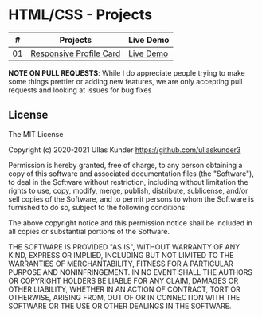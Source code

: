 # HTML/CSS - Projects

|  #  | Projects                                                                                    | Live Demo                                                                         |
| :-: | ------------------------------------------------------------------------------------------- | --------------------------------------------------------------------------------- |
| 01  | [Responsive Profile Card](https://github.com/ullaskunder3/mastering-html-css/tree/main/Project/card)  | [Live Demo](https://github.com/ullaskunder3/mastering-html-css/tree/main/Project/card/)

**NOTE ON PULL REQUESTS**: While I do appreciate people trying to make some things prettier or adding new features, we are only accepting pull requests and looking at issues for bug fixes

## License

The MIT License

Copyright (c) 2020-2021 Ullas Kunder https://github.com/ullaskunder3

Permission is hereby granted, free of charge, to any person obtaining a copy
of this software and associated documentation files (the "Software"), to deal
in the Software without restriction, including without limitation the rights
to use, copy, modify, merge, publish, distribute, sublicense, and/or sell
copies of the Software, and to permit persons to whom the Software is
furnished to do so, subject to the following conditions:

The above copyright notice and this permission notice shall be included in
all copies or substantial portions of the Software.

THE SOFTWARE IS PROVIDED "AS IS", WITHOUT WARRANTY OF ANY KIND, EXPRESS OR
IMPLIED, INCLUDING BUT NOT LIMITED TO THE WARRANTIES OF MERCHANTABILITY,
FITNESS FOR A PARTICULAR PURPOSE AND NONINFRINGEMENT. IN NO EVENT SHALL THE
AUTHORS OR COPYRIGHT HOLDERS BE LIABLE FOR ANY CLAIM, DAMAGES OR OTHER
LIABILITY, WHETHER IN AN ACTION OF CONTRACT, TORT OR OTHERWISE, ARISING FROM,
OUT OF OR IN CONNECTION WITH THE SOFTWARE OR THE USE OR OTHER DEALINGS IN
THE SOFTWARE.
